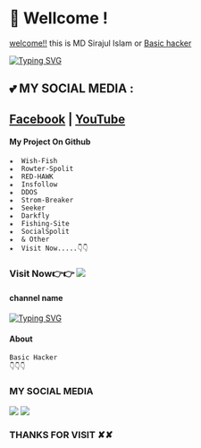 # 👋 Wellcome !
[welcome!!](https://www.facebook.com/romantic.lover26) this is MD Sirajul Islam or [Basic hacker](https://www.youtube.com/channel/UCBVJrEUuLJqiyzh1kx1OOUA)
 
[![Typing SVG](https://readme-typing-svg.herokuapp.com?color=%23F90355&size=27&lines=𝓜𝓓-𝓢𝓘𝓡𝓐𝓙𝓤𝓛-𝓘𝓢𝓛𝓐𝓜;+𝕚𝕋'𝕊+ℕ𝕠𝕥+𝕁𝕦𝕤𝕥+𝕄𝕪+ℕ𝕒𝕞𝕖;★彡[ɪᴛ'ꜱ+ᴀ+ʙʀᴀɴᴅ]彡★)](https://git.io/typing-svg)
 

 
## 💕 MY SOCIAL MEDIA :
 
 ## [Facebook](https://facebook.com/sirajul26/) | [YouTube](https://youtube.com/@BasicHacker26)

#### My Project On Github
```shell
★  Wish-Fish
★  Rowter-Spolit
★  RED-HAWK
★  Insfollow
★  DDOS
★  Strom-Breaker
★  Seeker
★  Darkfly
★  Fishing-Site
★  SocialSpolit
★  & Other
★  Visit Now.....👇👇
```
### Visit Now👉👉 [![](https://img.shields.io/github/followers/sirajul26?style=social)](https://github.com/sirajul26?tab=repositories)

#### channel name

[![Typing SVG](https://readme-typing-svg.herokuapp.com?font=Fira+Code&weight=600&size=32&duration=10&pause=10&color=F70C22&background=000000&center=true&vCenter=true&width=250&lines=Basic+Hacker)](https://git.io/typing-svg)

#### About
```shell
Basic Hacker
👇👇👇
```
 
### MY SOCIAL MEDIA
 
[![](https://img.shields.io/youtube/channel/subscribers/UCBVJrEUuLJqiyzh1kx1OOUA?label=SUBSCRIBE&style=social)](https://www.youtube.com/channel/UCBVJrEUuLJqiyzh1kx1OOUA)
[![](https://img.shields.io/badge/Facebook-Blue?logo=Facebook&logoColor=white&labelColor=blue)](https://www.facebook.com/romantic.lover26)
 
 
### THANKS FOR VISIT ✘✘

